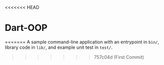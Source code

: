 <<<<<<< HEAD
# Dart-OOP
=======
A sample command-line application with an entrypoint in `bin/`, library code
in `lib/`, and example unit test in `test/`.
>>>>>>> 757c04d (First Commit)
